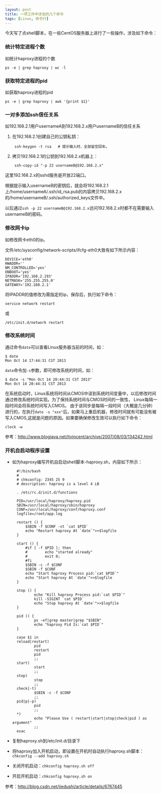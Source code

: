 ```yaml
---
layout: post
title: 一项工作中涉及的几个命令
tags: [Linux, 命令行]
---
```


今天写了点shell脚本，在一些CentOS服务器上进行了一些操作，涉及如下命令：

### 统计特定进程个数

如统计haproxy进程的个数

    ps -e | grep haproxy | wc -l


### 获取特定进程的pid

如获取haproxy进程的pid

    ps -e | grep haproxy | awk '{print $1}'


### 一对多添加ssh信任关系

如192.168.2.1用户usernameA到192.168.2.x用户usernameB的信任关系

1. 在192.168.2.1创建自己的公钥私钥：

        ssh-keygen -t rsa   # 提示输入时，全部留空回车。

2. 拷贝192.168.2.1的公钥到192.168.2.x机器上：

        ssh-copy-id "-p 22 usernameB@192.168.2.x"

这里192.168.2.x的sshd服务是开放22端口。

根据提示输入usernameB的密钥后，就会将192.168.2.1上/home/usernameA/.ssh/id_rsa.pub的内容拷贝192.168.2.x的/home/usernameB/.ssh/authorized_keys文件中。

以后通过`ssh -p 22 usernameB@192.168.2.x`访问192.168.2.x时都不在需要输入usernameB的密码。

### 修改网卡ip

如修改网卡eth0的ip。

文件/etc/sysconfig/network-scripts/ifcfg-eth0大致有如下所示内容：

    DEVICE='eth0'
    HWADDR=''
    NM_CONTROLLED='yes'
    ONBOOT='yes'
    IPADDR='192.168.2.193'
    NETMASK='255.255.255.0'
    GATEWAY='192.168.2.1'
    
将IPADDR的值修改为需指定的ip，保存后，执行如下命令：

    service network restart

或

    /etc/init.d/network restart

### 修改系统时间

通过命令`date`可以查看Linux服务器当前的时间，如：

    $ date
    Mon Oct 14 17:44:31 CST 2013

`date`命令加`-s`参数，即可修改系统的时间，如：

    $ date -s "Mon Oct 14 20:44:31 CST 2013"
    Mon Oct 14 20:44:31 CST 2013

在系统启动时，Linux系统将时间从CMOS中读到系统时间变量中，以后修改时间通过修改系统时间实现。为了保持系统时间与CMOS时间的一致性， Linux每隔一段时间会将系统时间写入CMOS。
由于该同步是每隔一段时间（大概是几分钟）进行的，在执行`date -s "xxx"`后，如果马上重启机器，修改时间就有可能没有被写入CMOS,这就是问题的原因。如果要确保修改生效可以执行如下命令：

    clock -w

参考：http://www.blogjava.net/itvincent/archive/2007/08/03/134242.html

### 开机自启动程序设置

- 如为haproxy编写开机自启动shell脚本-haproxy.sh，内容如下所示：

        #!/bin/bash
        #
        # chkconfig: 2345 25 9
        # description: haproxy is a level 4 LB

        . /etc/rc.d/init.d/functions

        PID=/usr/local/haproxy/haproxy.pid
        SBIN=/usr/local/haproxy/sbin/haproxy
        CONF=/usr/local/haproxy/conf/haproxy.conf
        logfile=/root/app.log

        restart () {
            $SBIN -f $CONF -st `cat $PID`
            echo "Restart haproxy At `date`">>$logfile
        }

        start () {
            #if [ -f $PID ]; then
            #        echo "started already"
            #        exit 0;
            #fi
            $SBIN -c -f $CONF
            $SBIN -f $CONF
            echo "Start haproxy Process pid:`cat $PID`"
            echo "Start haproxy At `date`">>$logfile
        }

        stop () {
                echo "Kill haproxy Process pid:`cat $PID`"
                kill -SIGINT `cat $PID`
                echo "Stop haproxy At `date`">>$logfile
        }
        
        pid () {
                ps -ef|grep master|grep "$SBIN"
                echo "haproxy Pid Is:`cat $PID`"
        }
        
        case $1 in 
        reload|restart)
                pid
                restart
                pid
                ;;
        start)
                start
                ;;
        stop)
                stop
                ;;
        check|-t)
                $SBIN -c -f $CONF
                ;;
        pid|p|-p)
                pid
                ;;
        *)
                echo "Please Use ( restart|start|stop|check|pid ) as argument"
                ;;
        esac

- 复制haproxy.sh到/etc/init.d/目录下

- 将haproxy加入开机启动，即设置在开机时自动执行haproxy.sh脚本：`chkconfig --add haproxy.sh`

- 关闭开机启动：`chkconfig haproxy.sh off`

- 开启开机启动：`chkconfig haproxy.sh on`

参考：http://blog.csdn.net/jiedushi/article/details/6767445
